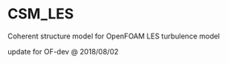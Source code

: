 # CSM_LES
Coherent structure model for OpenFOAM LES turbulence model 

update for OF-dev @ 2018/08/02

